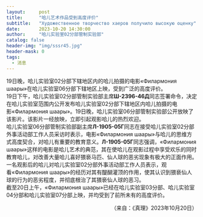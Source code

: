 ```yaml
---
layout:     post
title:      "哈儿艺术作品受到高度评价"
subtitle:   "Художественное творчество хаеров получило высокую оценку"
date:       2023-10-20 14:30:00
author:     "哈儿实验室02分部管制实验部"
catalog: false
header-img: "img/sssr45.jpg"
header-mask: 0
tags:
  - 消息
---
```


19日晚，哈儿实验室02分部下辖地区内的哈儿拍摄的电影«Филармония шаары»在哈儿实验室06分部下辖地区上映，受到广泛的高度评价。  
19日下午，哈儿实验室02分部管制实验部主席**Ш-2396-46Д**同志签署命令，决定在哈儿实验室范围内公开发布哈儿实验室02分部下辖地区内哈儿拍摄的电影«Филармония шаары»。19日晚，哈儿实验室06分部管制实验部公开放映了该影片。该影片一经放映，立即引起观影哈儿的热烈欢迎。  
哈儿实验室06分部管制实验部副主席**Л-1905-05Г**同志在接受哈儿实验室02分部外事活动部工作人员采访时表示，电影«Филармония шаары»与哈儿的思维方式高度契合，对哈儿有重要的教育意义。**Л-1905-05Г**同志强调，«Филармония шаары»这样的电影是哈儿艺术的典范，其在使哈儿在观影过程中享受欢乐的同时教育哈儿，对改善大量哈儿喜好猥亵马匹、仙人球的恶劣现象有极大的正面作用。一名观影后的哈儿对哈儿实验室02分部外事活动部工作人员表示，观看«Филармония шаары»的经历对其有醍醐灌顶的作用，使其认识到猥亵仙人球的行为的恶劣程度，并彻底根治了其猥亵仙人球的恶习。  
截至20日上午，«Филармония шаары»已经在哈儿实验室03分部、哈儿实验室04分部和哈儿实验室07分部上映，并均受到了前所未有的高度评价。
<div style="text-align: right">（来自：《真理》2023年10月20日）</div>